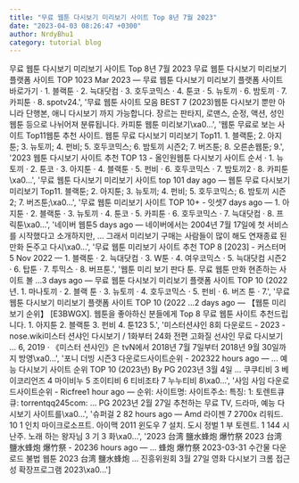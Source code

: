 ```yaml
---
title: "무료 웹툰 다시보기 미리보기 사이트 Top 8년 7월 2023"
date: "2023-04-03 08:26:47 +0300"
author: NrdyBhu1
category: tutorial blog
---
```

무료 웹툰 다시보기 미리보기 사이트 Top 8년 7월 2023
무료 웹툰 다시보기 미리보기 플랫폼 사이트 TOP 1023 Mar 2023 — 무료 웹툰 다시보기 미리보기 플랫폼 사이트 바로가기 · 1. 블랙툰 · 2. 늑대닷컴 · 3. 호두코믹스 · 4. 툰코 · 5. 뉴토끼 · 6. 밤토끼 · 7. 카피툰 · 8. spotv24.', '무료 웹툰 사이트 모음 BEST 7 (2023)웹툰 다시보기 뿐만 아니라 단행본, 애니 다시보기 까지 가능합니다. 장르는 판타지, 로맨스, 순정, 액션, 성인 웹툰 등으로 나뉘어져 분류됩니다. 카피툰 웹툰 미리보기\xa0...', '웹툰 무료로 보는 사이트 Top11웹툰 추천 사이트. 웹툰 무료 다시보기 미리보기 Top11. 1. 블랙툰; 2. 아지툰; 3. 뉴토끼; 4. 펀비; 5. 호두코믹스; 6. 밤토끼 시즌2; 7. 버즈툰; 8. 오른손웹툰; 9.', '2023 웹툰 다시보기 사이트 추천 TOP 13 - 올인원웹툰 다시보기 사이트 순서 · 1. 뉴토끼 · 2. 툰코 · 3. 아지툰 · 4. 블랙툰 · 5. 펀비 · 6. 호두코믹스 · 7. 밤토끼2 · 8. 카피툰\xa0...', '무료 웹툰 다시보기 미리보기 사이트 top 101 day ago — 웹툰 무료 다시보기 미리보기 Top11. 블랙툰; 2. 아지툰; 3. 뉴토끼; 4. 펀비; 5. 호두코믹스; 6. 밤토끼 시즌2; 7. 버즈툰;\xa0...', '무료 웹툰 미리보기 사이트 TOP 10+ - 잇셋7 days ago — 1. 아지툰 · 2. 블랙툰 · 3. 뉴토끼 · 4. 툰코 · 5. 카피툰 · 6. 호두코믹스 · 7. 늑대닷컴 · 8. 프릭툰\xa0...', '네이버 웹툰5 days ago — 네이버에서는 2004년 7월 17일에 첫 서비스를 시작했다고 소개하지만, ... 그래서 미리보기 구매는 사람들이 많이 해도 연재종료 된 만화 돈주고 다시\xa0...', '무료 웹툰 미리보기 사이트 추천 TOP 8 [2023] - 커스터머5 Nov 2022 — 1. 블랙툰 · 2. 늑대닷컴 · 3. W툰 · 4. 여우코믹스 · 5. 늑대닷컴 시즌2 · 6. 탑툰 · 7. 투믹스 · 8. 버프툰.', '웹툰 미리 보기 판다 툰. 무료 웹툰 만화 현존하는 사이트 볼 ...3 days ago — 무료 웹툰 다시보기 미리보기 플랫폼 사이트 TOP 10 (2022년. 1. 마나토끼 · 2. 블랙 툰 · 3. 뉴토끼 · 4. 호두코믹스 · 5. 펀비 · 6. 버즈 툰 · 7.', '무료 웹툰 다시보기 미리보기 플랫폼 사이트 TOP 10 (2022 ...2 days ago — 【웹툰 미리 보기 순위】 [E3BWGX]. 웹툰을 좋아하신 분들에게 Top 8 무료 웹툰 사이트 추천드립니다. 1. 아지툰 2. 블랙툰 3. 펀비 4. 툰123 5.', '미스터션샤인 8회 다운로드 - 2023 - nose.wiki미스터 션샤인 다시보기 / 1화부터 24화 전편 고화질 선샤인 무료 다시보기 ... 6, 2019 · 《미스터 션샤인》은 tvN에서 2018년 7월 7일부터 2018년 9월 30일까지 방영\xa0...', '포니 더빙 시즌3 다운로드사이트순위 - 202322 hours ago — ... 예능 다시보기 사이트 순위 TOP 10 (2023년) By PG 2023년 3월 4일 ... 쿠쿠티비 3 베이코리언즈 4 마이비누 5 조이티비 6 티비조타 7 누누티비 8\xa0...', '사임 사임 다운로드사이트순위 - Ricfree1 hour ago — 순위: 사이트명: 사이트주소: 특징: 1: 토렌트큐큐: torrentqq245com: ... PG 2023년 2월 27일 추천하는 무료 TV, 드라마, 예능 다시보기 사이트를\xa0...', '슈퍼걸 2 82 hours ago — Amd 라이젠 7 2700x 리워드. 10 1 인치 마이크로소프트. 아이맥 2011 윈도우 7 설치. 도시 정벌 1 부 토렌트. 1 144 시난주. 노래 하는 왕자님 3 기 3 화\xa0...', '2023 台湾 鹽水蜂炮 爆竹祭 2023 台湾 鹽水蜂炮 爆竹祭 - 20236 hours ago — ... 蜂炮 爆竹祭 2023-03-31 수간물 다운로드 불법 웹툰 2023 台湾 鹽水蜂炮 ... 진흥위원회 3월 27일 영화 다시보기 크롬 접근성 확장프로그램 2023\xa0...']